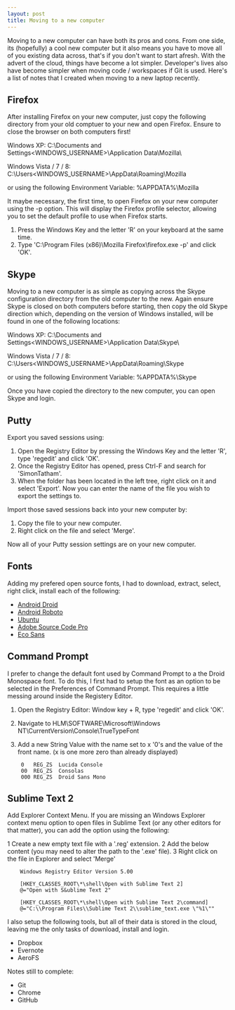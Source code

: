 ```yaml
---
layout: post
title: Moving to a new computer
---
```


Moving to a new computer can have both its pros and cons. From one side, its (hopefully) a cool new computer but it also means you have to move all of you existing data across, that's if you don't want to start afresh. With the advert of the cloud, things have become a lot simpler. Developer's lives also have become simpler when moving code / workspaces if Git is used. Here's a list of notes that I created when moving to a new laptop recently.


Firefox
-------
After installing Firefox on your new computer, just copy the following directory from your old comptuer to your new and open Firefox. Ensure to close the browser on both computers first!

Windows XP:
		C:\Documents and Settings\<WINDOWS_USERNAME>\Application Data\Mozilla\

Windows Vista / 7 / 8:
		C:\Users\<WINDOWS_USERNAME>\AppData\Roaming\Mozilla

or using the following Environment Variable:
		%APPDATA%\Mozilla

It maybe necessary, the first time, to open Firefox on your new computer using the -p option. This will display the Firefox profile selector, allowing you to set the default profile to use when Firefox starts.

1. Press the Windows Key and the letter 'R'  on your keyboard at the same time.
2. Type 'C:\Program Files (x86)\Mozilla Firefox\firefox.exe -p' and click 'OK'.



Skype
-----
Moving to a new computer is as simple as copying across the Skype configuration directory from the old computer to the new. Again ensure Skype is closed on both computers before starting, then copy the old Skype direction which, depending on the version of Windows installed, will be found in one of the following locations:

Windows XP:
		C:\Documents and Settings\<WINDOWS_USERNAME>\Application Data\Skype\

Windows Vista / 7 / 8:
		C:\Users\<WINDOWS_USERNAME>\AppData\Roaming\Skype

or using the following Environment Variable:
		%APPDATA%\Skype

Once you have copied the directory to the new computer, you can open Skype and login.



Putty
-----
Export you saved sessions using:

1. Open the Registry Editor by pressing the Windows Key and the letter 'R', type 'regedit' and click 'OK'.
2. Once the Registry Editor has opened, press Ctrl-F and search for 'SimonTatham'.
3. When the folder has been located in the left tree, right click on it and select 'Export'. Now you can enter the name of the file you wish to export the settings to.

Import those saved sessions back into your new computer by:

1. Copy the file to your new computer.
2. Right click on the file and select 'Merge'. 

Now all of your Putty session settings are on your new computer.



Fonts
-----
Adding my prefered open source fonts, I had to download, extract, select, right click, install each of the following:

- [Android Droid](https://github.com/android/platform_frameworks_base/tree/master/data/fonts)
- [Android Roboto](https://github.com/android/platform_frameworks_base/tree/master/data/fonts)
- [Ubuntu](http://font.ubuntu.com/)
- [Adobe Source Code Pro](https://github.com/adobe/source-code-pro)
- [Eco Sans](http://www.ecofont.com/en/products/green/font/download-the-ink-saving-font.html)



Command Prompt
--------------
I prefer to change the default font used by Command Prompt to a the Droid Monospace font. To do this, I first had to setup the font as an option to be selected in the Preferences of Command Prompt. This requires a little messing around inside the Registery Editor.

1. Open the Registry Editor: Window key + R, type 'regedit' and click 'OK'.
2. Navigate to HLM\SOFTWARE\Microsoft\Windows NT\CurrentVersion\Console\TrueTypeFont
3. Add a new String Value with the name set to x '0's and the value of the front name. (x is one more zero than already displayed)

		0	REG_ZS	Lucida Console
		00	REG_ZS	Consolas
		000	REG_ZS	Droid Sans Mono



Sublime Text 2
--------------
Add Explorer Context Menu. If you are missing an Windows Explorer context menu option to open files in Sublime Text (or any other editors for that matter), you can add the option using the following:

1 Create a new empty text file with a '.reg' extension. 
2 Add the below content (you may need to alter the path to the '.exe' file).
3 Right click on the file in Explorer and select 'Merge'

		Windows Registry Editor Version 5.00

		[HKEY_CLASSES_ROOT\*\shell\Open with Sublime Text 2]
		@="Open with S&ublime Text 2"

		[HKEY_CLASSES_ROOT\*\shell\Open with Sublime Text 2\command]
		@="C:\\Program Files\\Sublime Text 2\\sublime_text.exe \"%1\""



I also setup the following tools, but all of their data is stored in the cloud, leaving me the only tasks of download, install and login.

- Dropbox
- Evernote
- AeroFS

Notes still to complete:

- Git
- Chrome
- GitHub

